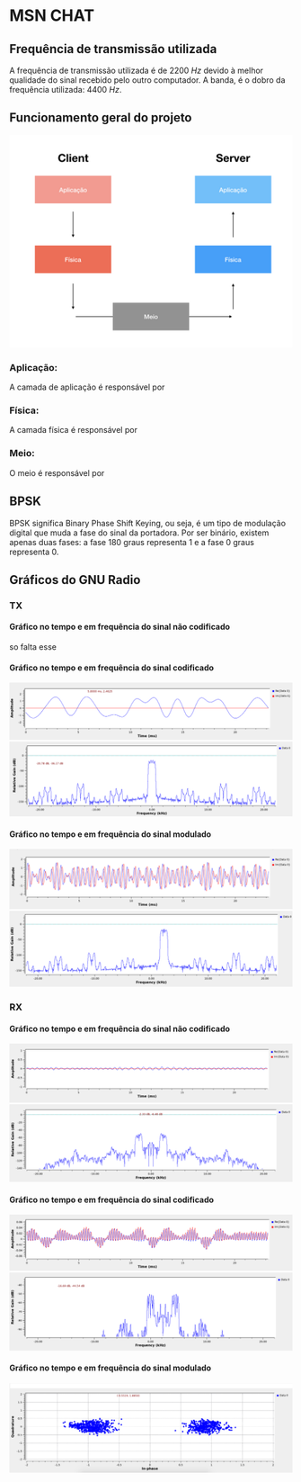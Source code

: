 # MSN CHAT 

## Frequência de transmissão utilizada

A frequência de transmissão utilizada é de 2200 _Hz_ devido à melhor qualidade do sinal recebido pelo outro computador. A banda, é o dobro da frequência utilizada: 4400 _Hz_.

## Funcionamento geral do projeto
![diagrama de camada](./img/diagrama_camada.jpeg)

### Aplicação:
A camada de aplicação é responsável por 

### Física:
A camada física é responsável por 

### Meio:
O meio é responsável por 

## BPSK
BPSK significa Binary Phase Shift Keying, ou seja, é um tipo de modulação digital que muda a fase do sinal da portadora. Por ser binário, existem apenas duas fases: a fase 180 graus representa 1 e a fase 0 graus representa 0.

## Gráficos do GNU Radio 

### TX

#### Gráfico no tempo e em frequência do sinal não codificado
so falta esse

#### Gráfico no tempo e em frequência do sinal codificado
![diagrama de camada](./img/TX2T.png)
![diagrama de camada](./img/TX2F.png)


#### Gráfico no tempo e em frequência do sinal modulado
![diagrama de camada](./img/TX3T.png)
![diagrama de camada](./img/TX3F.png)


### RX

#### Gráfico no tempo e em frequência do sinal não codificado
![diagrama de camada](./img/RX1T.png)
![diagrama de camada](./img/RX1F.png)


#### Gráfico no tempo e em frequência do sinal codificado
![diagrama de camada](./img/RX2T.png)
![diagrama de camada](./img/RX2F.png)


#### Gráfico no tempo e em frequência do sinal modulado
![diagrama de camada](./img/constelacao.png)

